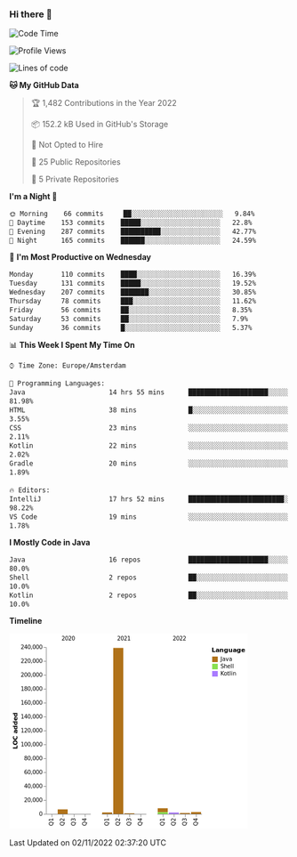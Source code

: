 ### Hi there 👋


<!--START_SECTION:waka-->
![Code Time](http://img.shields.io/badge/Code%20Time-2%2C580%20hrs%205%20mins-blue)

![Profile Views](http://img.shields.io/badge/Profile%20Views-0-blue)

![Lines of code](https://img.shields.io/badge/From%20Hello%20World%20I%27ve%20Written-263%20Thousand%20lines%20of%20code-blue)

**🐱 My GitHub Data** 

> 🏆 1,482 Contributions in the Year 2022
 > 
> 📦 152.2 kB Used in GitHub's Storage 
 > 
> 🚫 Not Opted to Hire
 > 
> 📜 25 Public Repositories 
 > 
> 🔑 5 Private Repositories  
 > 
**I'm a Night 🦉** 

```text
🌞 Morning    66 commits     ██░░░░░░░░░░░░░░░░░░░░░░░   9.84% 
🌆 Daytime    153 commits    █████░░░░░░░░░░░░░░░░░░░░   22.8% 
🌃 Evening    287 commits    ██████████░░░░░░░░░░░░░░░   42.77% 
🌙 Night      165 commits    ██████░░░░░░░░░░░░░░░░░░░   24.59%

```
📅 **I'm Most Productive on Wednesday** 

```text
Monday       110 commits    ████░░░░░░░░░░░░░░░░░░░░░   16.39% 
Tuesday      131 commits    █████░░░░░░░░░░░░░░░░░░░░   19.52% 
Wednesday    207 commits    ███████░░░░░░░░░░░░░░░░░░   30.85% 
Thursday     78 commits     ███░░░░░░░░░░░░░░░░░░░░░░   11.62% 
Friday       56 commits     ██░░░░░░░░░░░░░░░░░░░░░░░   8.35% 
Saturday     53 commits     ██░░░░░░░░░░░░░░░░░░░░░░░   7.9% 
Sunday       36 commits     █░░░░░░░░░░░░░░░░░░░░░░░░   5.37%

```


📊 **This Week I Spent My Time On** 

```text
⌚︎ Time Zone: Europe/Amsterdam

💬 Programming Languages: 
Java                     14 hrs 55 mins      ████████████████████░░░░░   81.98% 
HTML                     38 mins             █░░░░░░░░░░░░░░░░░░░░░░░░   3.55% 
CSS                      23 mins             ░░░░░░░░░░░░░░░░░░░░░░░░░   2.11% 
Kotlin                   22 mins             ░░░░░░░░░░░░░░░░░░░░░░░░░   2.02% 
Gradle                   20 mins             ░░░░░░░░░░░░░░░░░░░░░░░░░   1.89%

🔥 Editors: 
IntelliJ                 17 hrs 52 mins      ████████████████████████░   98.22% 
VS Code                  19 mins             ░░░░░░░░░░░░░░░░░░░░░░░░░   1.78%

```

**I Mostly Code in Java** 

```text
Java                     16 repos            ████████████████████░░░░░   80.0% 
Shell                    2 repos             ██░░░░░░░░░░░░░░░░░░░░░░░   10.0% 
Kotlin                   2 repos             ██░░░░░░░░░░░░░░░░░░░░░░░   10.0%

```


**Timeline**

![Chart not found](https://raw.githubusercontent.com/powercasgamer/powercasgamer/master/charts/bar_graph.png) 


 Last Updated on 02/11/2022 02:37:20 UTC
<!--END_SECTION:waka-->
